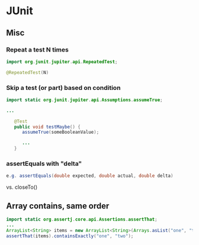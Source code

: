 # JUnit

## Misc

### Repeat a test N times
```java
import org.junit.jupiter.api.RepeatedTest;

@RepeatedTest(N)
```

### Skip a test (or part) based on condition
```java
import static org.junit.jupiter.api.Assumptions.assumeTrue;

...

   @Test
   public void testMaybe() {
      assumeTrue(someBooleanValue);

      ...
   }

```

### assertEquals with "delta"
```java
e.g. assertEquals(double expected, double actual, double delta)
```
vs. closeTo()

## Array contains, same order
```java
import static org.assertj.core.api.Assertions.assertThat;
...
ArrayList<String> items = new ArrayList<String>(Arrays.asList("one", "two"));
assertThat(items).containsExactly("one", "two");
```